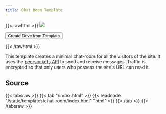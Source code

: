 ```yaml
---
title: Chat Room Template
---
```


{{< rawhtml >}}
<img class="template-thumb" src="/templates/chat-room.png">

<button class="create-drive">Create Drive from Template</button>

<script>
  const TEMPLATE_ROOT = '/templates/chat-room'
  const TEMPLATE_TITLE = 'My Chat Room'
  window.TEMPLATE_FILES = [
    '/index.html'
  ]
</script>
<script src="/templates/index.js"></script>
{{< /rawhtml >}}

This template creates a minimal chat-room for all the visitors of the site. It uses the [peersockets API](https://beaker-browser.gitbook.io/docs/apis/beaker.peersockets) to send and receive messages. Traffic is encrypted so that only users who possess the site's URL can read it.

## Source

{{< tabsraw >}}
{{< tab "/index.html" >}}
{{< readcode "/static/templates/chat-room/index.html" "html" >}}
{{< /tab >}}
{{< /tabsraw >}}